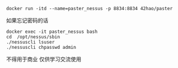 ```
docker run -itd --name=paster_nessus -p 8834:8834 42hao/paster
```

如果忘记密码的话

```
docker exec -it paster_nessus bash
cd  /opt/nessus/sbin
./nessuscli lsuser
./nessuscli chpasswd admin
```

不得用于商业 仅供学习交流使用